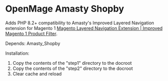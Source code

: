 # OpenMage Amasty Shopby

Adds PHP 8.2+ compatibility to Amasty's Improved Layered Navigation extension for Magento 1 [Magento Layered Navigation Extension | Improved Magento 1 Product Filter](https://amasty.com/improved-layered-navigation.html).

Depends:
Amasty_Shopby

Installation:
1. Copy the contents of the "step1" directory to the docroot
2. Copy the contents of the "step2" directory to the docroot
3. Clear cache and reload

